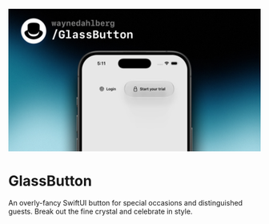 ![File Cover](filecover.jpg)

# GlassButton

An overly-fancy SwiftUI button for special occasions and distinguished guests. Break out the fine crystal and celebrate in style.
